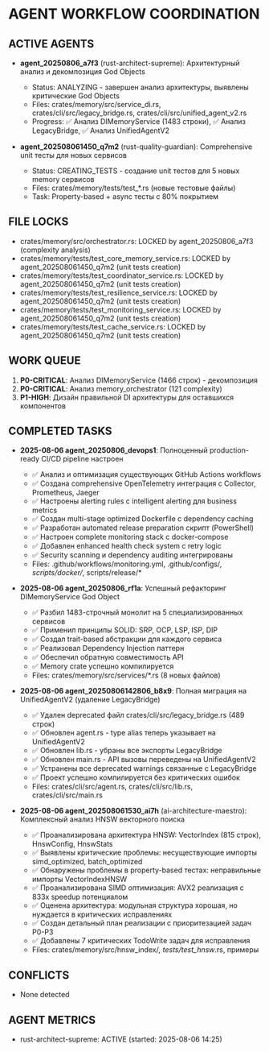 # AGENT WORKFLOW COORDINATION

## ACTIVE AGENTS
- **agent_20250806_a7f3** (rust-architect-supreme): Архитектурный анализ и декомпозиция God Objects
  - Status: ANALYZING - завершен анализ архитектуры, выявлены критические God Objects
  - Files: crates/memory/src/service_di.rs, crates/cli/src/legacy_bridge.rs, crates/cli/src/unified_agent_v2.rs
  - Progress: ✅ Анализ DIMemoryService (1483 строки), ✅ Анализ LegacyBridge, ✅ Анализ UnifiedAgentV2

- **agent_202508061450_q7m2** (rust-quality-guardian): Comprehensive unit тесты для новых сервисов
  - Status: CREATING_TESTS - создание unit тестов для 5 новых memory сервисов
  - Files: crates/memory/tests/test_*.rs (новые тестовые файлы)
  - Task: Property-based + async тесты с 80% покрытием




## FILE LOCKS
- crates/memory/src/orchestrator.rs: LOCKED by agent_20250806_a7f3 (complexity analysis)
- crates/memory/tests/test_core_memory_service.rs: LOCKED by agent_202508061450_q7m2 (unit tests creation)
- crates/memory/tests/test_coordinator_service.rs: LOCKED by agent_202508061450_q7m2 (unit tests creation)
- crates/memory/tests/test_resilience_service.rs: LOCKED by agent_202508061450_q7m2 (unit tests creation)
- crates/memory/tests/test_monitoring_service.rs: LOCKED by agent_202508061450_q7m2 (unit tests creation)
- crates/memory/tests/test_cache_service.rs: LOCKED by agent_202508061450_q7m2 (unit tests creation)

## WORK QUEUE
1. **P0-CRITICAL**: Анализ DIMemoryService (1466 строк) - декомпозиция
2. **P0-CRITICAL**: Анализ memory_orchestrator (121 complexity)
3. **P1-HIGH**: Дизайн правильной DI архитектуры для оставшихся компонентов

## COMPLETED TASKS
- **2025-08-06 agent_20250806_devops1**: Полноценный production-ready CI/CD pipeline настроен
  - ✅ Анализ и оптимизация существующих GitHub Actions workflows
  - ✅ Создана comprehensive OpenTelemetry интеграция с Collector, Prometheus, Jaeger
  - ✅ Настроены alerting rules с intelligent alerting для business metrics
  - ✅ Создан multi-stage optimized Dockerfile с dependency caching
  - ✅ Разработан automated release preparation скрипт (PowerShell)
  - ✅ Настроен complete monitoring stack с docker-compose
  - ✅ Добавлен enhanced health check system с retry logic
  - ✅ Security scanning и dependency auditing интегрированы
  - Files: .github/workflows/monitoring.yml, .github/configs/*, scripts/docker/*, scripts/release/*

- **2025-08-06 agent_20250806_rf1a**: Успешный рефакторинг DIMemoryService God Object
  - ✅ Разбил 1483-строчный монолит на 5 специализированных сервисов  
  - ✅ Применил принципы SOLID: SRP, OCP, LSP, ISP, DIP
  - ✅ Создал trait-based абстракции для каждого сервиса
  - ✅ Реализовал Dependency Injection паттерн
  - ✅ Обеспечил обратную совместимость API
  - ✅ Memory crate успешно компилируется
  - Files: crates/memory/src/services/*.rs (8 новых файлов)

- **2025-08-06 agent_20250806142806_b8x9**: Полная миграция на UnifiedAgentV2 (удаление LegacyBridge)
  - ✅ Удален deprecated файл crates/cli/src/legacy_bridge.rs (489 строк)
  - ✅ Обновлен agent.rs - type alias теперь указывает на UnifiedAgentV2
  - ✅ Обновлен lib.rs - убраны все экспорты LegacyBridge
  - ✅ Обновлен main.rs - API вызовы переведены на UnifiedAgentV2
  - ✅ Устранены все deprecated warnings связанные с LegacyBridge
  - ✅ Проект успешно компилируется без критических ошибок
  - Files: crates/cli/src/agent.rs, crates/cli/src/lib.rs, crates/cli/src/main.rs

- **2025-08-06 agent_202508061530_ai7h** (ai-architecture-maestro): Комплексный анализ HNSW векторного поиска
  - ✅ Проанализирована архитектура HNSW: VectorIndex (815 строк), HnswConfig, HnswStats
  - ✅ Выявлены критические проблемы: несуществующие импорты simd_optimized, batch_optimized
  - ✅ Обнаружены проблемы в property-based тестах: неправильные импорты VectorIndexHNSW
  - ✅ Проанализирована SIMD оптимизация: AVX2 реализация с 833x speedup потенциалом
  - ✅ Оценена архитектура: модульная структура хорошая, но нуждается в критических исправлениях
  - ✅ Создан детальный план реализации с приоритезацией задач P0-P3
  - ✅ Добавлены 7 критических TodoWrite задач для исправления
  - Files: crates/memory/src/hnsw_index/*, tests/test_hnsw*.rs, примеры

## CONFLICTS
- None detected

## AGENT METRICS
- rust-architect-supreme: ACTIVE (started: 2025-08-06 14:25)